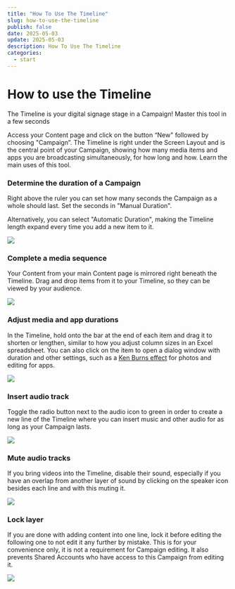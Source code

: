 ```yaml
---
title: "How To Use The Timeline"
slug: how-to-use-the-timeline
publish: false
date: 2025-05-03
update: 2025-05-03
description: How To Use The Timeline
categories:
  - start
---
```


How to use the Timeline
=======================

The Timeline is your digital signage stage in a Campaign! Master this tool in a few seconds

Access your Content page and click on the button “New" followed by choosing "Campaign”. The Timeline is right under the Screen Layout and is the central point of your Campaign, showing how many media items and apps you are broadcasting simultaneously, for how long and how. Learn the main uses of this tool.

### Determine the duration of a Campaign

Right above the ruler you can set how many seconds the Campaign as a whole should last. Set the seconds in "Manual Duration".

Alternatively, you can select "Automatic Duration", making the Timeline length expand every time you add a new item to it.

![](https://static.helpjuice.com/helpjuice_production/uploads/upload/image/23821/direct/1731612417337/timeline-new1.jpg)

### Complete a media sequence

Your Content from your main Content page is mirrored right beneath the Timeline. Drag and drop items from it to your Timeline, so they can be viewed by your audience.

![](https://static.helpjuice.com/helpjuice_production/uploads/upload/image/23821/direct/1731612453801/timeline-new2.jpg)

### Adjust media and app durations

In the Timeline, hold onto the bar at the end of each item and drag it to shorten or lengthen, similar to how you adjust column sizes in an Excel spreadsheet. You can also click on the item to open a dialog window with duration and other settings, such as a [Ken Burns effect](https://en.wikipedia.org/wiki/Ken_Burns_effect) for photos and editing for apps.

![](https://static.helpjuice.com/helpjuice_production/uploads/upload/image/23821/direct/1731612504193/timeline-new3.jpg)

### Insert audio track

Toggle the radio button next to the audio icon to green in order to create a new line of the Timeline where you can insert music and other audio for as long as your Campaign lasts.

![](https://static.helpjuice.com/helpjuice_production/uploads/upload/image/23821/direct/1731612547275/timeline-new4.jpg)

### Mute audio tracks

If you bring videos into the Timeline, disable their sound, especially if you have an overlap from another layer of sound by clicking on the speaker icon besides each line and with this muting it.

![](https://static.helpjuice.com/helpjuice_production/uploads/upload/image/23821/direct/1731612603979/timeline-new5.jpg)

### Lock layer

If you are done with adding content into one line, lock it before editing the following one to not edit it any further by mistake. This is for your convenience only, it is not a requirement for Campaign editing. It also prevents Shared Accounts who have access to this Campaign from editing it.

![](https://static.helpjuice.com/helpjuice_production/uploads/upload/image/23821/direct/1731612621315/timeline-new6.jpg)
